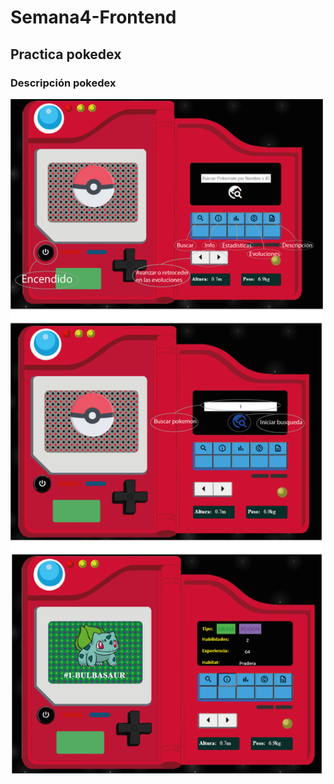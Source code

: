 # Semana4-Frontend
## Practica pokedex
### Descripción pokedex
<img src="./info.png" width="500px">
